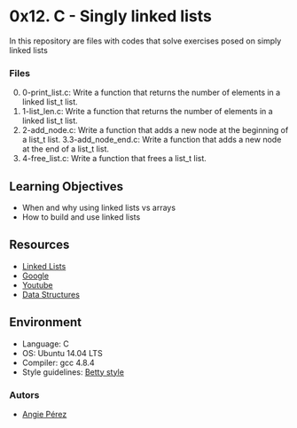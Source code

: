 # 0x12. C - Singly linked lists #
In this repository are files with codes that solve exercises posed on simply
linked lists
### Files ###
0. 0-print_list.c: Write a function that returns the number of elements in a
linked list_t list.
1. 1-list_len.c: Write a function that returns the number
of elements in a linked list_t list.
2. 2-add_node.c: Write a function that adds a new node at the
beginning of a list_t list.
3.3-add_node_end.c: Write a function that adds a new node at the end of a
list_t list.
4. 4-free_list.c:  Write a function that frees a list_t list.
## Learning Objectives ##
* When and why using linked lists vs arrays
* How to build and use linked lists
## Resources ##
* [Linked Lists](https://www.youtube.com/watch?v=udapt4FGY20&feature=youtu.be&t=2m10s)
* [Google](https://www.google.com/search?q=linked+lists&cad=h)
* [Youtube](https://www.youtube.com/results?search_query=linked+lists)
* [Data Structures](https://intranet.hbtn.io/concepts/120)
## Environment ##
* Language: C
* OS: Ubuntu 14.04 LTS
* Compiler: gcc 4.8.4
* Style guidelines: [Betty style](https://github.com/holbertonschool/Betty/wiki)
### Autors ##
* [Angie Pérez](https://twitter.com/xiommyperez)